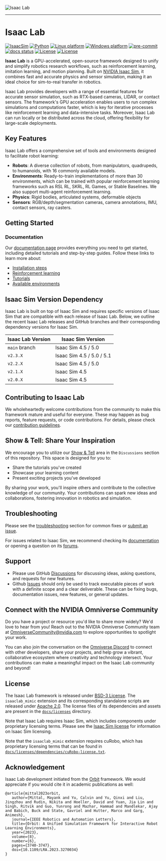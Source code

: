 ![Isaac Lab](docs/source/_static/isaaclab.jpg)

---

# Isaac Lab

[![IsaacSim](https://img.shields.io/badge/IsaacSim-5.1.0-silver.svg)](https://docs.isaacsim.omniverse.nvidia.com/latest/index.html)
[![Python](https://img.shields.io/badge/python-3.11-blue.svg)](https://docs.python.org/3/whatsnew/3.11.html)
[![Linux platform](https://img.shields.io/badge/platform-linux--64-orange.svg)](https://releases.ubuntu.com/22.04/)
[![Windows platform](https://img.shields.io/badge/platform-windows--64-orange.svg)](https://www.microsoft.com/en-us/)
[![pre-commit](https://img.shields.io/github/actions/workflow/status/isaac-sim/IsaacLab/pre-commit.yaml?logo=pre-commit&logoColor=white&label=pre-commit&color=brightgreen)](https://github.com/isaac-sim/IsaacLab/actions/workflows/pre-commit.yaml)
[![docs status](https://img.shields.io/github/actions/workflow/status/isaac-sim/IsaacLab/docs.yaml?label=docs&color=brightgreen)](https://github.com/isaac-sim/IsaacLab/actions/workflows/docs.yaml)
[![License](https://img.shields.io/badge/license-BSD--3-yellow.svg)](https://opensource.org/licenses/BSD-3-Clause)
[![License](https://img.shields.io/badge/license-Apache--2.0-yellow.svg)](https://opensource.org/license/apache-2-0)


**Isaac Lab** is a GPU-accelerated, open-source framework designed to unify and simplify robotics research workflows,
such as reinforcement learning, imitation learning, and motion planning. Built on [NVIDIA Isaac Sim](https://docs.isaacsim.omniverse.nvidia.com/latest/index.html),
it combines fast and accurate physics and sensor simulation, making it an ideal choice for sim-to-real
transfer in robotics.

Isaac Lab provides developers with a range of essential features for accurate sensor simulation, such as RTX-based
cameras, LIDAR, or contact sensors. The framework's GPU acceleration enables users to run complex simulations and
computations faster, which is key for iterative processes like reinforcement learning and data-intensive tasks.
Moreover, Isaac Lab can run locally or be distributed across the cloud, offering flexibility for large-scale deployments.


## Key Features

Isaac Lab offers a comprehensive set of tools and environments designed to facilitate robot learning:

- **Robots**: A diverse collection of robots, from manipulators, quadrupeds, to humanoids, with 16 commonly available models.
- **Environments**: Ready-to-train implementations of more than 30 environments, which can be trained with popular reinforcement learning frameworks such as RSL RL, SKRL, RL Games, or Stable Baselines. We also support multi-agent reinforcement learning.
- **Physics**: Rigid bodies, articulated systems, deformable objects
- **Sensors**: RGB/depth/segmentation cameras, camera annotations, IMU, contact sensors, ray casters.


## Getting Started

### Documentation

Our [documentation page](https://isaac-sim.github.io/IsaacLab) provides everything you need to get started, including
detailed tutorials and step-by-step guides. Follow these links to learn more about:

- [Installation steps](https://isaac-sim.github.io/IsaacLab/main/source/setup/installation/index.html#local-installation)
- [Reinforcement learning](https://isaac-sim.github.io/IsaacLab/main/source/overview/reinforcement-learning/rl_existing_scripts.html)
- [Tutorials](https://isaac-sim.github.io/IsaacLab/main/source/tutorials/index.html)
- [Available environments](https://isaac-sim.github.io/IsaacLab/main/source/overview/environments.html)


## Isaac Sim Version Dependency

Isaac Lab is built on top of Isaac Sim and requires specific versions of Isaac Sim that are compatible with each
release of Isaac Lab. Below, we outline the recent Isaac Lab releases and GitHub branches and their corresponding
dependency versions for Isaac Sim.

| Isaac Lab Version             | Isaac Sim Version         |
| ----------------------------- | ------------------------- |
| `main` branch                 | Isaac Sim 4.5 / 5.0       |
| `v2.3.X`                      | Isaac Sim 4.5 / 5.0 / 5.1 |
| `v2.2.X`                      | Isaac Sim 4.5 / 5.0       |
| `v2.1.X`                      | Isaac Sim 4.5             |
| `v2.0.X`                      | Isaac Sim 4.5             |


## Contributing to Isaac Lab

We wholeheartedly welcome contributions from the community to make this framework mature and useful for everyone.
These may happen as bug reports, feature requests, or code contributions. For details, please check our
[contribution guidelines](https://isaac-sim.github.io/IsaacLab/main/source/refs/contributing.html).

## Show & Tell: Share Your Inspiration

We encourage you to utilize our [Show & Tell](https://github.com/isaac-sim/IsaacLab/discussions/categories/show-and-tell)
area in the `Discussions` section of this repository. This space is designed for you to:

* Share the tutorials you've created
* Showcase your learning content
* Present exciting projects you've developed

By sharing your work, you'll inspire others and contribute to the collective knowledge
of our community. Your contributions can spark new ideas and collaborations, fostering
innovation in robotics and simulation.

## Troubleshooting

Please see the [troubleshooting](https://isaac-sim.github.io/IsaacLab/main/source/refs/troubleshooting.html) section for
common fixes or [submit an issue](https://github.com/isaac-sim/IsaacLab/issues).

For issues related to Isaac Sim, we recommend checking its [documentation](https://docs.omniverse.nvidia.com/app_isaacsim/app_isaacsim/overview.html)
or opening a question on its [forums](https://forums.developer.nvidia.com/c/agx-autonomous-machines/isaac/67).

## Support

* Please use GitHub [Discussions](https://github.com/isaac-sim/IsaacLab/discussions) for discussing ideas,
  asking questions, and requests for new features.
* Github [Issues](https://github.com/isaac-sim/IsaacLab/issues) should only be used to track executable pieces of
  work with a definite scope and a clear deliverable. These can be fixing bugs, documentation issues, new features,
  or general updates.

## Connect with the NVIDIA Omniverse Community

Do you have a project or resource you'd like to share more widely? We'd love to hear from you!
Reach out to the NVIDIA Omniverse Community team at OmniverseCommunity@nvidia.com to explore opportunities
to spotlight your work.

You can also join the conversation on the [Omniverse Discord](https://discord.com/invite/nvidiaomniverse) to
connect with other developers, share your projects, and help grow a vibrant, collaborative ecosystem
where creativity and technology intersect. Your contributions can make a meaningful impact on the Isaac Lab
community and beyond!

## License

The Isaac Lab framework is released under [BSD-3 License](LICENSE). The `isaaclab_mimic` extension and its
corresponding standalone scripts are released under [Apache 2.0](LICENSE-mimic). The license files of its
dependencies and assets are present in the [`docs/licenses`](docs/licenses) directory.

Note that Isaac Lab requires Isaac Sim, which includes components under proprietary licensing terms. Please see the [Isaac Sim license](docs/licenses/dependencies/isaacsim-license.txt) for information on Isaac Sim licensing.

Note that the `isaaclab_mimic` extension requires cuRobo, which has proprietary licensing terms that can be found in [`docs/licenses/dependencies/cuRobo-license.txt`](docs/licenses/dependencies/cuRobo-license.txt).

## Acknowledgement

Isaac Lab development initiated from the [Orbit](https://isaac-orbit.github.io/) framework. We would appreciate if
you would cite it in academic publications as well:

```
@article{mittal2023orbit,
   author={Mittal, Mayank and Yu, Calvin and Yu, Qinxi and Liu, Jingzhou and Rudin, Nikita and Hoeller, David and Yuan, Jia Lin and Singh, Ritvik and Guo, Yunrong and Mazhar, Hammad and Mandlekar, Ajay and Babich, Buck and State, Gavriel and Hutter, Marco and Garg, Animesh},
   journal={IEEE Robotics and Automation Letters},
   title={Orbit: A Unified Simulation Framework for Interactive Robot Learning Environments},
   year={2023},
   volume={8},
   number={6},
   pages={3740-3747},
   doi={10.1109/LRA.2023.3270034}
}
```
